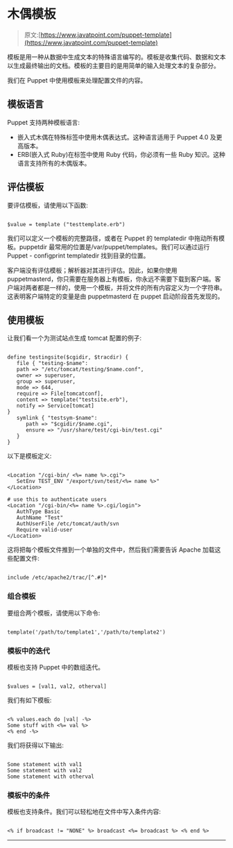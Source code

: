 # 木偶模板

> 原文:[https://www.javatpoint.com/puppet-template](https://www.javatpoint.com/puppet-template)

模板是用一种从数据中生成文本的特殊语言编写的。模板是收集代码、数据和文本以生成最终输出的文档。模板的主要目的是用简单的输入处理文本的复杂部分。

我们在 Puppet 中使用模板来处理配置文件的内容。

## 模板语言

Puppet 支持两种模板语言:

*   嵌入式木偶在特殊标签中使用木偶表达式。这种语言适用于 Puppet 4.0 及更高版本。
*   ERB(嵌入式 Ruby)在标签中使用 Ruby 代码，你必须有一些 Ruby 知识。这种语言支持所有的木偶版本。

## 评估模板

要评估模板，请使用以下函数:

```

$value = template ("testtemplate.erb")

```

我们可以定义一个模板的完整路径，或者在 Puppet 的 templatedir 中拖动所有模板。puppetdir 最常用的位置是/var/puppet/templates。我们可以通过运行 Puppet - configprint templatedir 找到目录的位置。

客户端没有评估模板；解析器对其进行评估。因此，如果你使用 puppetmasterd，你只需要在服务器上有模板，你永远不需要下载到客户端。客户端对两者都是一样的，使用一个模板，并将文件的所有内容定义为一个字符串。这表明客户端特定的变量是由 puppetmasterd 在 puppet 启动阶段首先发现的。

## 使用模板

让我们看一个为测试站点生成 tomcat 配置的例子:

```

define testingsite($cgidir, $tracdir) { 
   file { "testing-$name": 
   path => "/etc/tomcat/testing/$name.conf", 
   owner => superuser, 
   group => superuser, 
   mode => 644, 
   require => File[tomcatconf], 
   content => template("testsite.erb"), 
   notify => Service[tomcat] 
}  
   symlink { "testsym-$name": 
      path => "$cgidir/$name.cgi", 
      ensure => "/usr/share/test/cgi-bin/test.cgi" 
   } 
}

```

以下是模板定义:

```

<Location "/cgi-bin/ <%= name %>.cgi"> 
   SetEnv TEST_ENV "/export/svn/test/<%= name %>" 
</Location>  

# use this to authenticate users 
<Location "/cgi-bin/<%= name %>.cgi/login"> 
   AuthType Basic 
   AuthName "Test" 
   AuthUserFile /etc/tomcat/auth/svn 
   Require valid-user 
</Location>

```

这将把每个模板文件推到一个单独的文件中，然后我们需要告诉 Apache 加载这些配置文件:

```

include /etc/apache2/trac/[^.#]*

```

### 组合模板

要组合两个模板，请使用以下命令:

```

template('/path/to/template1','/path/to/template2')

```

### 模板中的迭代

模板也支持 Puppet 中的数组迭代。

```

$values = [val1, val2, otherval]

```

我们有如下模板:

```

<% values.each do |val| -%> 
Some stuff with <%= val %> 
<% end -%>

```

我们将获得以下输出:

```

Some statement with val1 
Some statement with val2 
Some statement with otherval

```

### 模板中的条件

模板也支持条件。我们可以轻松地在文件中写入条件内容:

```

<% if broadcast != "NONE" %> broadcast <%= broadcast %> <% end %>

```

* * *